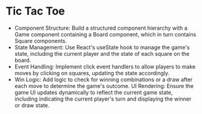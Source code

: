 # Tic Tac Toe
<ul>
  <li>Component Structure: Build a structured component hierarchy with a Game component containing a Board component, which in turn contains Square components.</li>
  <li>State Management: Use React's useState hook to manage the game's state, including the current player and the state of each square on the board.</li>
  <li>Event Handling: Implement click event handlers to allow players to make moves by clicking on squares, updating the state accordingly.</li>
  <li>Win Logic: Add logic to check for winning combinations or a draw after each move to determine the game's outcome.
UI Rendering: Ensure the game UI updates dynamically to reflect the current game state, including indicating the current player's turn and displaying the winner or draw state.</li>
  
</ul>





